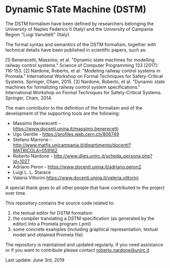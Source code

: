 # Dynamic STate Machine (DSTM)

The DSTM formalism have been defined by researchers belonging the University of Naples Federico II (Italy) and the University of Campania Region "Luigi Vanvitelli" (Italy).

The formal syntax and semantics of the DSTM formalism, together with technical details have been published in scientific papers, such as:

[1] Benerecetti, Massimo, et al. "Dynamic state machines for modelling railway control systems." Science of Computer Programming 133 (2017): 116-153.
[2] Nardone, Roberto, et al. "Modeling railway control systems in Promela." International Workshop on Formal Techniques for Safety-Critical Systems. Springer, Cham, 2015.
[3] Nardone, Roberto, et al. "Dynamic state machines for formalizing railway control system specifications." International Workshop on Formal Techniques for Safety-Critical Systems. Springer, Cham, 2014.


The main contributor to the definition of the formalism and of the development of the supporting tools are the following:
- Massimo Benerecetti - https://www.docenti.unina.it/massimo.benerecetti
- Ugo Gentile - https://profiles.web.cern.ch/806749
- Stefano Marrone - http://www.matfis.unicampania.it/dipartimento/docenti?MATRICOLA=059162
- Roberto Nardone - http://www.diies.unirc.it/scheda_persona.php?id=1027
- Adriano Peron - https://www.docenti.unina.it/adriano.peron2
- Luigi L. L. Starace 
- Valeria Vittorini https://www.docenti.unina.it/valeria.vittorini

A special thank goes to all other people that have contributed to the project over time.

This repository contains the source code related to:

1) the textual editor for DSTM formalism
2) the compiler translating a DSTM specification (as generated by the editor) into a Promela program (.pml)
3) some concrete examples (including graphical representation, textual model and obtained Promela file)

The repository is maintained and updated regularly. If you need assistance or if you want to contribute please contact roberto.nardone@unirc.it

Last update: June 3rd, 2019